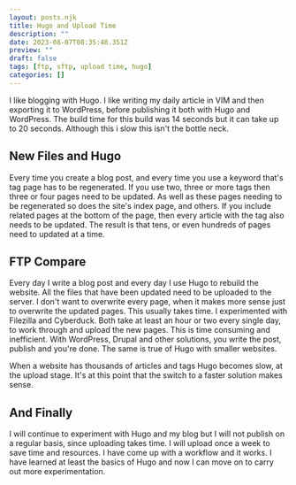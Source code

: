 ```yaml
---
layout: posts.njk
title: Hugo and Upload Time
description: ""
date: 2023-08-07T08:35:48.351Z
preview: ""
draft: false
tags: [ftp, sftp, upload time, hugo]
categories: []
---
```


I like blogging with Hugo. I like writing my daily article in VIM and then exporting it to WordPress, before publishing it both with Hugo and WordPress. The build time for this build was 14 seconds but it can take up to 20 seconds. Although this i slow this isn't the bottle neck.

## New Files and Hugo

Every time you create a blog post, and every time you use a keyword that's tag page has to be regenerated. If you use two, three or more tags then three or four pages need to be updated. As well as these pages needing to be regenerated so does the site's index page, and others. If you include related pages at the bottom of the page, then every article with the tag also needs to be updated. The result is that tens, or even hundreds of pages need to updated at a time.

## FTP Compare

Every day I write a blog post and every day I use Hugo to rebuild the website. All the files that have been updated need to be uploaded to the server. I don't want to overwrite every page, when it makes more sense just to overwrite the updated pages. This usually takes time. I experimented with Filezilla and Cyberduck. Both take at least an hour or two every single day, to work through and upload the new pages. This is time consuming and inefficient. With WordPress, Drupal and other solutions, you write the post, publish and you're done. The same is true of Hugo with smaller websites.

When a website has thousands of articles and tags Hugo becomes slow, at the upload stage. It's at this point that the switch to a faster solution makes sense.

## And Finally

I will continue to experiment with Hugo and my blog but I will not publish on a regular basis, since uploading takes time. I will upload once a week to save time and resources. I have come up with a workflow and it works. I have learned at least the basics of Hugo and now I can move on to carry out more experimentation.
